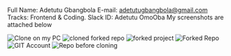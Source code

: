 Full Name: Adetutu Gbangbola
E-mail: adetutugbangbola@gmail.com
Tracks: Frontend & Coding.
Slack ID: Adetutu OmoOba
My screenshots are attached below

![Clone on my PC](https://user-images.githubusercontent.com/60041984/80656140-5c737300-8a78-11ea-9dae-8dab6be8ed63.PNG)
![cloned forked repo](https://user-images.githubusercontent.com/60041984/80656145-5e3d3680-8a78-11ea-813c-ee9db7710d4f.PNG)
![forked project](https://user-images.githubusercontent.com/60041984/80656147-5ed5cd00-8a78-11ea-9639-745fe2676d38.PNG)
![Forked Repo](https://user-images.githubusercontent.com/60041984/80656148-5ed5cd00-8a78-11ea-803a-e985680736e1.PNG)
![GIT Account](https://user-images.githubusercontent.com/60041984/80656149-5f6e6380-8a78-11ea-8977-b3c40e88ecd9.PNG)
![Repo before cloning](https://user-images.githubusercontent.com/60041984/80656152-6006fa00-8a78-11ea-9605-4bfb2a6f35dc.PNG)
